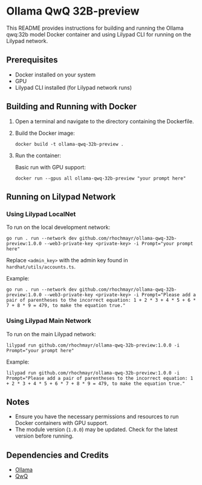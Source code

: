 # Ollama QwQ 32B-preview

This README provides instructions for building and running the Ollama qwq:32b model Docker container and using Lilypad CLI for running on the Lilypad network.

## Prerequisites

- Docker installed on your system
- GPU
- Lilypad CLI installed (for Lilypad network runs)

## Building and Running with Docker

1. Open a terminal and navigate to the directory containing the Dockerfile.

2. Build the Docker image:
   ```
   docker build -t ollama-qwq-32b-preview .
   ```

3. Run the container:

   Basic run with GPU support:
   ```
   docker run --gpus all ollama-qwq-32b-preview "your prompt here"
   ```

## Running on Lilypad Network

### Using Lilypad LocalNet

To run on the local development network:

```
go run . run --network dev github.com/rhochmayr/ollama-qwq-32b-preview:1.0.0 --web3-private-key <private-key> -i Prompt="your prompt here"
```

Replace `<admin_key>` with the admin key found in `hardhat/utils/accounts.ts`.

Example:
```
go run . run --network dev github.com/rhochmayr/ollama-qwq-32b-preview:1.0.0 --web3-private-key <private-key> -i Prompt="Please add a pair of parentheses to the incorrect equation: 1 + 2 * 3 + 4 * 5 + 6 * 7 + 8 * 9 = 479, to make the equation true."
```

### Using Lilypad Main Network

To run on the main Lilypad network:

```
lilypad run github.com/rhochmayr/ollama-qwq-32b-preview:1.0.0 -i Prompt="your prompt here"
```

Example:
```
lilypad run github.com/rhochmayr/ollama-qwq-32b-preview:1.0.0 -i Prompt="Please add a pair of parentheses to the incorrect equation: 1 + 2 * 3 + 4 * 5 + 6 * 7 + 8 * 9 = 479, to make the equation true."
```

## Notes

- Ensure you have the necessary permissions and resources to run Docker containers with GPU support.
- The module version (`1.0.0`) may be updated. Check for the latest version before running.

## Dependencies and Credits

- [Ollama](https://ollama.com/)
- [QwQ](https://qwenlm.github.io/blog/qwq-32b-preview/)